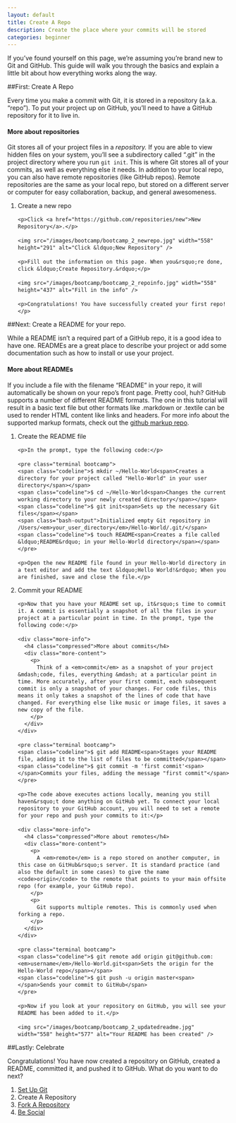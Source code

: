 ```yaml
---
layout: default
title: Create A Repo
description: Create the place where your commits will be stored
categories: beginner
---
```


<span class="intro">If you&rsquo;ve found yourself on this page, we&rsquo;re assuming you&rsquo;re brand new to Git and GitHub. This guide will walk you through the basics and explain a little bit about how everything works along the way.</span>

##<span class="step">First:</span> Create A Repo

Every time you make a commit with Git, it is stored in a repository (a.k.a. &ldquo;repo&rdquo;). To put your project up on GitHub, you&rsquo;ll need to have a GitHub repository for it to live in.

<div class="more-info">
  <h4 class="compressed">More about repositories</h4>
  <div class="more-content">
    <p>
      Git stores all of your project files in a <em>repository.</em> If you are able to view hidden files on your system, you&rsquo;ll see a subdirectory called &ldquo;.git&rdquo; in the project directory where you run <code>git init</code>. This is where Git stores all of your commits, as well as everything else it needs. In addition to your local repo, you can also have remote repositories (like GitHub repos). Remote repositories are the same as your local repo, but stored on a different server or computer for easy collaboration, backup, and general awesomeness.
    </p>
  </div>
</div>

<ol>
  <li>
    <p><span class="step-title">Create a new repo</span></p>

    <p>Click <a href="https://github.com/repositories/new">New Repository</a>.</p>

    <img src="/images/bootcamp/bootcamp_2_newrepo.jpg" width="558" height="291" alt="Click &ldquo;New Repository" />

    <p>Fill out the information on this page. When you&rsquo;re done, click &ldquo;Create Repository.&rdquo;</p>

    <img src="/images/bootcamp/bootcamp_2_repoinfo.jpg" width="558" height="437" alt="Fill in the info" />

    <p>Congratulations! You have successfully created your first repo!</p>
  </li>
</ol>

##<span class="step">Next:</span> Create a README for your repo.

While a README isn&rsquo;t a required part of a GitHub repo, it is a good idea to have one. READMEs are a great place to describe your project or add some documentation such as how to install or use your project.

<div class="more-info">
  <h4 class="compressed">More about READMEs</h4>
  <div class="more-content">
    <p>
      If you include a file with the filename &ldquo;README&rdquo; in your repo, it will automatically be shown on your repo&rsquo;s front page. Pretty cool, huh? GitHub supports a number of different README formats. The one in this tutorial will result in a basic text file but other formats like .markdown or .textile can be used to render HTML content like links and headers. For more info about the supported markup formats, check out the <a href="https://github.com/github/markup" target="_blank">github markup repo</a>.
    </p>
  </div>
</div>

<ol>
  <li>
    <p><span class="step-title">Create the README file</span></p>

    <p>In the prompt, type the following code:</p>

    <pre class="terminal bootcamp">
    <span class="codeline">$ mkdir ~/Hello-World<span>Creates a directory for your project called "Hello-World" in your user directory</span></span>
    <span class="codeline">$ cd ~/Hello-World<span>Changes the current working directory to your newly created directory</span></span>
    <span class="codeline">$ git init<span>Sets up the necessary Git files</span></span>
    <span class="bash-output">Initialized empty Git repository in /Users/<em>your_user_directory</em>/Hello-World/.git/</span>
    <span class="codeline">$ touch README<span>Creates a file called &ldquo;README&rdquo; in your Hello-World directory</span></span>
    </pre>

    <p>Open the new README file found in your Hello-World directory in a text editor and add the text &ldquo;Hello World!&rdquo; When you are finished, save and close the file.</p>
  </li>
  <li>
    <p><span class="step-title">Commit your README</span></p>

    <p>Now that you have your README set up, it&rsquo;s time to commit it. A commit is essentially a snapshot of all the files in your project at a particular point in time. In the prompt, type the following code:</p>

    <div class="more-info">
      <h4 class="compressed">More about commits</h4>
      <div class="more-content">
        <p>
          Think of a <em>commit</em> as a snapshot of your project &mdash;code, files, everything &mdash; at a particular point in time. More accurately, after your first commit, each subsequent commit is only a snapshot of your changes. For code files, this means it only takes a snapshot of the lines of code that have changed. For everything else like music or image files, it saves a new copy of the file.
        </p>
      </div>
    </div>

    <pre class="terminal bootcamp">
    <span class="codeline">$ git add README<span>Stages your README file, adding it to the list of files to be committed</span></span>
    <span class="codeline">$ git commit -m 'first commit'<span></span>Commits your files, adding the message "first commit"</span>
    </pre>

    <p>The code above executes actions locally, meaning you still haven&rsquo;t done anything on GitHub yet. To connect your local repository to your GitHub account, you will need to set a remote for your repo and push your commits to it:</p>

    <div class="more-info">
      <h4 class="compressed">More about remotes</h4>
      <div class="more-content">
        <p>
          A <em>remote</em> is a repo stored on another computer, in this case on GitHub&rsquo;s server. It is standard practice (and also the default in some cases) to give the name <code>origin</code> to the remote that points to your main offsite repo (for example, your GitHub repo).
        </p>
        <p>
          Git supports multiple remotes. This is commonly used when forking a repo.
        </p>
      </div>
    </div>

    <pre class="terminal bootcamp">
    <span class="codeline">$ git remote add origin git@github.com:<em>username</em>/Hello-World.git<span>Sets the origin for the Hello-World repo</span></span>
    <span class="codeline">$ git push -u origin master<span></span>Sends your commit to GitHub</span>
    </pre>

    <p>Now if you look at your repository on GitHub, you will see your README has been added to it.</p>

    <img src="/images/bootcamp/bootcamp_2_updatedreadme.jpg" width="558" height="577" alt="Your README has been created" />
  </li>
</ol>

##<span class="step">Lastly:</span> Celebrate

Congratulations! You have now created a repository on GitHub, created a README, committed it, and pushed it to GitHub. What do you want to do next?

<ol class="next-steps">
<li><a href="/set-up-git-redirect/">Set Up Git</a></li>
<li>Create A Repository</li>
<li><a href="/fork-a-repo/">Fork A Repository</a></li>
<li><a href="/be-social/">Be Social</a></li>
</ol>
